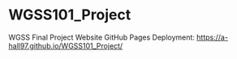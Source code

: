 # WGSS101_Project
WGSS Final Project Website
GitHub Pages Deployment: https://a-hall97.github.io/WGSS101_Project/
